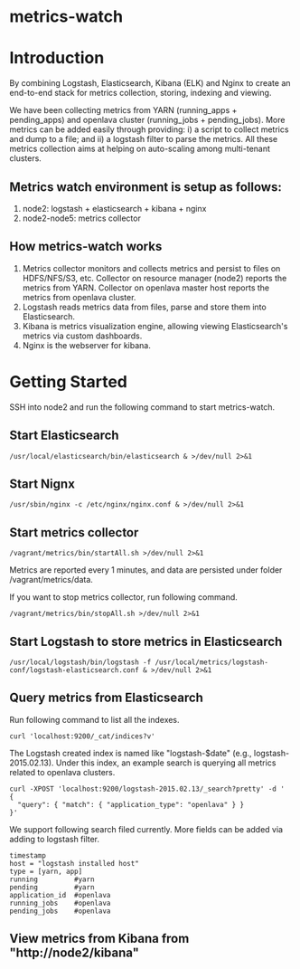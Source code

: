 metrics-watch
================================

# Introduction

By combining Logstash, Elasticsearch, Kibana (ELK) and Nginx to create an end-to-end stack for metrics collection, storing, indexing and viewing.

We have been collecting metrics from YARN (running_apps + pending_apps) and openlava cluster (running_jobs + pending_jobs). More metrics can be added easily through providing: i) a script to collect metrics and dump to a file; and ii) a logstash filter to parse the metrics. All these metrics collection aims at helping on auto-scaling among multi-tenant clusters.

## Metrics watch environment is setup as follows:

1. node2: logstash + elasticsearch + kibana + nginx
2. node2-node5: metrics collector

## How metrics-watch works

1. Metrics collector monitors and collects metrics and persist to files on HDFS/NFS/S3, etc. Collector on resource manager (node2) reports the metrics from YARN. Collector on openlava master host reports the metrics from openlava cluster.
2. Logstash reads metrics data from files, parse and store them into Elasticsearch.
3. Kibana is metrics visualization engine, allowing viewing Elasticsearch's metrics via custom dashboards.
4. Nginx is the webserver for kibana.

# Getting Started

SSH into node2 and run the following command to start metrics-watch.

## Start Elasticsearch

```
/usr/local/elasticsearch/bin/elasticsearch & >/dev/null 2>&1
```

## Start Nignx

```
/usr/sbin/nginx -c /etc/nginx/nginx.conf & >/dev/null 2>&1
```

## Start metrics collector

```
/vagrant/metrics/bin/startAll.sh >/dev/null 2>&1
```

Metrics are reported every 1 minutes, and data are persisted under folder /vagrant/metrics/data.

If you want to stop metrics collector, run following command.

```
/vagrant/metrics/bin/stopAll.sh >/dev/null 2>&1
```

## Start Logstash to store metrics in Elasticsearch

```
/usr/local/logstash/bin/logstash -f /usr/local/metrics/logstash-conf/logstash-elasticsearch.conf & >/dev/null 2>&1
```

## Query metrics from Elasticsearch

Run following command to list all the indexes.

```
curl 'localhost:9200/_cat/indices?v'
```

The Logstash created index is named like "logstash-$date" (e.g., logstash-2015.02.13). Under this index, an example search is querying all metrics related to openlava clusters.

```
curl -XPOST 'localhost:9200/logstash-2015.02.13/_search?pretty' -d '
{
  "query": { "match": { "application_type": "openlava" } }
}'
```

We support following search filed currently. More fields can be added via adding to logstash filter.

```
timestamp
host = "logstash installed host"
type = [yarn, app]
running         #yarn
pending         #yarn
application_id  #openlava
running_jobs    #openlava
pending_jobs    #openlava
```

## View metrics from Kibana from "http://node2/kibana"
